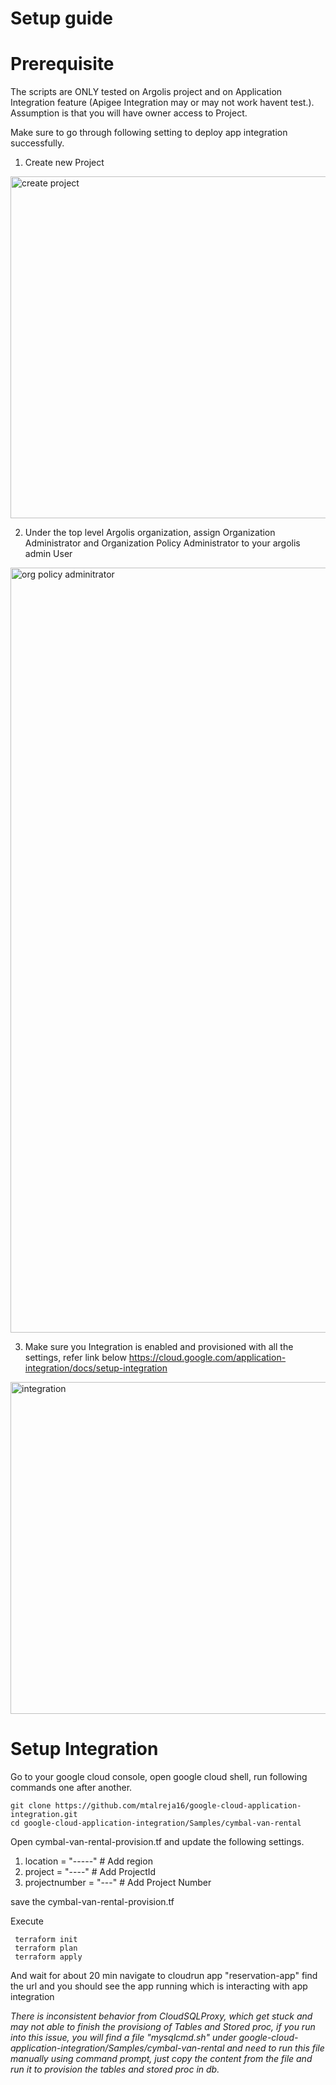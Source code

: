 # Setup guide

# Prerequisite
The scripts are ONLY tested on Argolis project and on Application Integration feature (Apigee Integration may or may not work havent test.).
Assumption is that you will have owner access to Project.

Make sure to go through following setting to deploy app integration successfully.

1. Create new Project 
<img width="547" alt="create project" src="https://user-images.githubusercontent.com/93729562/215848119-dabe2dd9-9fb0-4e2f-82f3-6ba5a1d74eba.png">

2. Under the top level Argolis organization, assign Organization Administrator and  Organization Policy Administrator to your argolis admin User 
<img width="1224" alt="org policy adminitrator" src="https://user-images.githubusercontent.com/93729562/215848116-d1ce44c1-78fe-4a69-b852-481213e1ab6c.png">

3. Make sure you Integration is enabled and provisioned with all the settings, refer link below
https://cloud.google.com/application-integration/docs/setup-integration
<img width="531" alt="integration" src="https://user-images.githubusercontent.com/93729562/216405862-52af544e-2f30-4a06-8c29-b2e262134d04.png">

# Setup Integration 
Go to your google cloud console, open google cloud shell, run following commands one after another.
```
git clone https://github.com/mtalreja16/google-cloud-application-integration.git
cd google-cloud-application-integration/Samples/cymbal-van-rental
```
Open cymbal-van-rental-provision.tf and update the following settings.
1. location = "-----" # Add region
2. project = "----" # Add ProjectId
3. projectnumber = "---" # Add Project Number

save the cymbal-van-rental-provision.tf


Execute
```
 terraform init
 terraform plan 
 terraform apply
``` 
And wait for about 20 min
navigate to cloudrun app "reservation-app" find the url and you should see the app running which is interacting with app integration


*There is inconsistent behavior from CloudSQLProxy, which get stuck and may not able to finish the provisiong of Tables and Stored proc, if you run into this issue, you will find a file  "mysqlcmd.sh" under google-cloud-application-integration/Samples/cymbal-van-rental and  need to run this file manually using command prompt, just copy the content from the file and run it to provision the tables and stored proc in db.*
